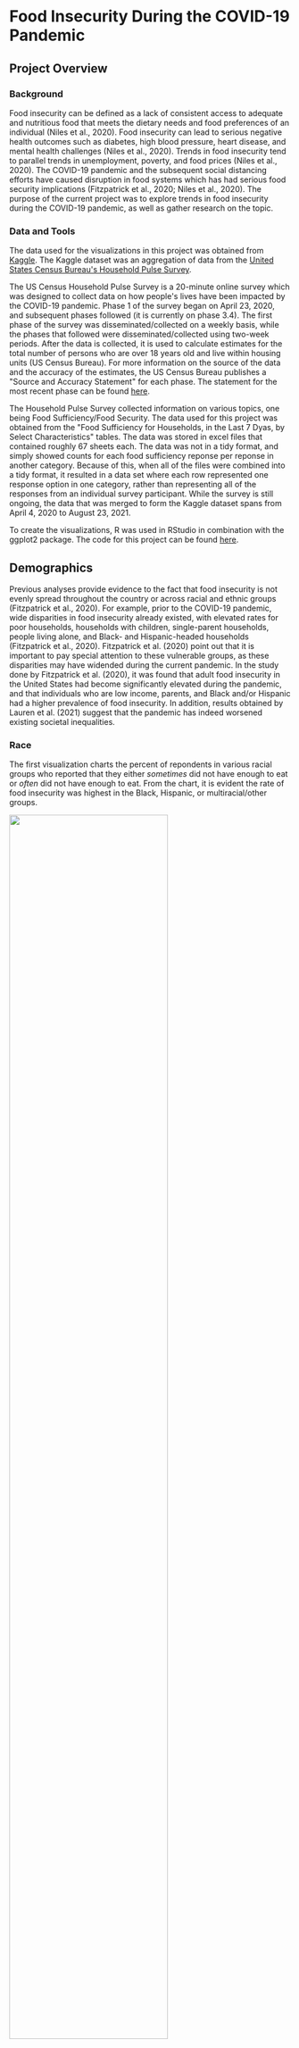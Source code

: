 # Food Insecurity During the COVID-19 Pandemic
## Project Overview
### Background
Food insecurity can be defined as a lack of consistent access to adequate and nutritious food that meets the dietary needs and food preferences of an individual (Niles et al., 2020). Food insecurity can lead to serious negative health outcomes such as diabetes, high blood pressure, heart disease, and mental health challenges (Niles et al., 2020). Trends in food insecurity tend to parallel trends in unemployment, poverty, and food prices (Niles et al., 2020). The COVID-19 pandemic and the subsequent social distancing efforts have caused disruption in food systems which has had serious food security implications (Fitzpatrick et al., 2020; Niles et al., 2020). The purpose of the current project was to explore trends in food insecurity during the COVID-19 pandemic, as well as gather research on the topic. 

### Data and Tools
The data used for the visualizations in this project was obtained from [Kaggle](https://www.kaggle.com/datasets/jackogozaly/pulse-survey-food-insecurity-data). The Kaggle dataset was an aggregation of data from the [United States Census Bureau's Household Pulse Survey](https://www.census.gov/programs-surveys/household-pulse-survey/data.html). 

The US Census Household Pulse Survey is a 20-minute online survey which was designed to collect data on how people's lives have been impacted by the COVID-19 pandemic. Phase 1 of the survey began on April 23, 2020, and subsequent phases followed (it is currently on phase 3.4). The first phase of the survey was disseminated/collected on a weekly basis, while the phases that followed were disseminated/collected using two-week periods. After the data is collected, it is used to calculate estimates for the total number of persons who are over 18 years old and live within housing units (US Census Bureau). For more information on the source of the data and the accuracy of the estimates, the US Census Bureau publishes a "Source and Accuracy Statement" for each phase. The statement for the most recent phase can be found [here](https://www2.census.gov/programs-surveys/demo/technical-documentation/hhp/Phase3-4_Source_and_Accuracy_Week43.pdf). 

The Household Pulse Survey collected information on various topics, one being Food Sufficiency/Food Security. The data used for this project was obtained from the "Food Sufficiency for Households, in the Last 7 Dyas, by Select Characteristics" tables. The data was stored in excel files that contained roughly 67 sheets each. The data was not in a tidy format, and simply showed counts for each food sufficiency reponse per reponse in another category. Because of this, when all of the files were combined into a tidy format, it resulted in a data set where each row represented one response option in one category, rather than representing all of the responses from an individual survey participant. While the survey is still ongoing, the data that was merged to form the Kaggle dataset spans from April 4, 2020 to August 23, 2021.

To create the visualizations, R was used in RStudio in combination with the ggplot2 package. The code for this project can be found [here](Covid_Food_Security_Script.R). 

## Demographics
Previous analyses provide evidence to the fact that food insecurity is not evenly spread throughout the country or across racial and ethnic groups (Fitzpatrick et al., 2020). For example, prior to the COVID-19 pandemic, wide disparities in food insecurity already existed, with elevated rates for poor households, households with children, single-parent households, people living alone, and Black- and Hispanic-headed households (Fitzpatrick et al., 2020). Fitzpatrick et al. (2020) point out that it is important to pay special attention to these vulnerable groups, as these disparities may have widended during the current pandemic. In the study done by Fitzpatrick et al. (2020), it was found that adult food insecurity in the United States had become significantly elevated during the pandemic, and that individuals who are low income, parents, and Black and/or Hispanic had a higher prevalence of food insecurity. In addition, results obtained by Lauren et al. (2021) suggest that the pandemic has indeed worsened existing societal inequalities. 

### Race
The first visualization charts the percent of repondents in various racial groups who reported that they either *sometimes* did not have enough to eat or *often* did not have enough to eat. From the chart, it is evident the rate of food insecurity was highest in the Black, Hispanic, or multiracial/other groups.    

<img src="Resources/insecurity_race.png" height="75%" width="75%">    

To try to more easily visualize differences in the racial groups and to examine the most severe cases of food insecurity, the next visual charts only the percent of repondents who reported that they *often* did not have enough to eat. The disparities between the racial groups are still prevalent, but somewhat less so than the previous graph.  

<img src="Resources/often_insecure_race.png" height="75%" width="75%">  

### Age 
In addition to exploring disparities in food insecurity rates among racial groups, it may also be beneficial to determine which age ranges may be the most at risk for food insecurity. The following graph presents the percentage of individuals in various age groups who responded that they often do not have enough to eat. It appears that the age ranges with the highest prevalences of food insecurity are 25-39 and 40-54 years old. This may be due to the fact that individuals in these age ranges may be more likely to be caring for children than the other age groups, and as discussed earlier, households with children have elevated rates of food insecurity.    

<img src="Resources/often_insecure_age.png" height="75%" width="75%">     

### Education
The following graph presents the percentage of individuals with various education levels who responded that they often do not have enough to eat. Those that have less than a high school degree have significantly higher rates of food insecurity than other education levels. It's been found that those who do not complete high school have the lowest average earnings (U.S. Bureau of Labor Statistics, 2020; U.S. Census Bureau, 1999) and have the highest rate of unemployment (U.S. Bureau of Labor Statistics, 2020) when compared to higher education levels. In addition, when looking at various occupations and the distribution of educational attainment within each, the highest rate of those with less than a high school degree occured the following fields: a.) natural resouces, construction, and maintenance, b.) service occupations, and c.) production, transportation, and material moving. In a study done by the principal economist at Gallup, it was found that these occupationns were some of the hardest hit by the pandemic based on layoffs, reduction in hours, and reduction in pay (Rothwell, 2020). Combining these facts with the fact that households with lower incomes are more likely to experience food insecurity (De Marco & Thornburn, 2009), it makes sense that individuals with the lowest levels of educational attainment would have higher rates of food insecurity. 

<img src="Resources/often_insecure_education.png" height="75%" width="75%">     

### Employment
The following graph presents the number of individuals in various income levels. There is a general downward trend in all of the groups, with the lowest income levels seeing the steepest decline. These declines are likely due to the mass unemployment casued by COVID-19 (Faria-e-Castro, 2021). According to a study done by Raifman et al. (2021), 48.3% of adults who were living in households earning less than $75,000/year and were employed in February of 2020 experienced unemployment during the COVID-19 pandemic. In addition, the number of new unemployment claims during the three weeks between March 22 and April 11, 2020 was over 22 million (Enriquez & Goldstein, 2020). To put this into perspective, this loss is roughly equal to the net job gains during the 10 year long expansion following the 2008 recession (Enriquez & Goldstein, 2020). Apart from becoming unemployed due to layoffs (Rothwell, 2020), it is likely that many individuals left the workforce due to health reasons or to care for family members (Faria-e-Castro, 2021). Retirements may also make up part of the decline in the data. According to Faria-e-Castro (2021), there has been a retirement "boom" during COVID-19. In other words, the actual percentage of retirements during covid exceeds the predicted percentage of Baby Boomer retirements, with the number of excess retirements due to COVID-19 exceeding 2.4 million (Faria-e-Castro, 2021). 

<img src="Resources/covid_income.png" height="75%" width="75%">  

It is also important to look at the rate of food insecurity among the various income levels. The following graph presents the percentage of individuals with various income levels who responded that they often do not have enough to eat. It is clear that the lower income levels have higher rates of food insecurity. Many studies have established that there is an inverse relationship between income and food insecurity (De Marco & Thorburn, 2009). For example, as a household poverty index ratio or income-to-poverty ratio increases, food insecurity decreases (De Marco & Thorburn, 2009). In the United States, households that allocate a larger portion of their income to food are affected the most by economic shocks, and previous studies of Mexican households have found that severe economic crises that result in reduced food security have a larger affect on lower income households (Gaitan-Rossi et al., 2020). Therefore, it is not suprising that during COVID-19, lower income levels suffered from food insucrity the most.  

<img src="Resources/income_food.png" height="75%" width="75%">       

## Mental Health
<img src="Resources/general_anxiety.png" height="75%" width="75%">    

<img src="Resources/food_anxious.png" height="75%" width="75%">    

<img src="Resources/depression.png" height="75%" width="75%">    

<img src="Resources/food_depression.png" height="75%" width="75%">    

## General Discussion
Most graphs exhibit a disruption in the overall directions of the lines both in the beginning of the pandemic as well as around January 2021. This January spike may be due to a surge in COVID-19 cases that happened during that time, which may have led to various food sources being closed/inaccessible.

*The image below was obtained from [Our World in Data](https://ourworldindata.org/covid-cases).
<img src="Resources/coronavirus-data-explorer.png" height="75%" width="75%">  

## Limitations


## Need Help? 
Do you need help getting food? If so, clicking on the link below will take you to the Feeding America food bank locator.

Feeding America Food Bank Locator : https://www.feedingamerica.org/need-help-find-food

From the Feeding America Website: 
> Even if a food bank looks far away, they can help you find food closer to home. Search by zip code or state using the food bank locator, and contact the food bank that serves your area.

>Food assistance is free, comfortable, and confidential. However, you may need to complete some paperwork when you check-in.

>Low or no contact options are also available in many areas, including seniors-only hours, drive-through pantries, expanded home delivery services, and more.

## References
